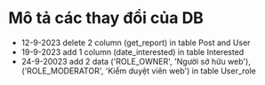 # Mô tả các thay đổi của DB
  * 12-9-2023 delete 2 column (get_report) in table Post and User
  * 19-9-2023 add 1 column (date_interested) in table Interested
  * 24-9-20023 add 2 data ('ROLE_OWNER', 'Người sở hữu web'), ('ROLE_MODERATOR', 'Kiểm duyệt viên web') in table User_role

